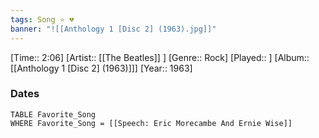```yaml
---
tags: Song ⭐ 💔
banner: "![[Anthology 1 [Disc 2] (1963).jpg]]"
---
```

[Time:: 2:06]
[Artist:: [[The Beatles]] ]
[Genre:: Rock]
[Played:: ]
[Album:: [[Anthology 1 [Disc 2] (1963)]]]
[Year:: 1963]
### Dates
````dataview
TABLE Favorite_Song
WHERE Favorite_Song = [[Speech: Eric Morecambe And Ernie Wise]]
````
